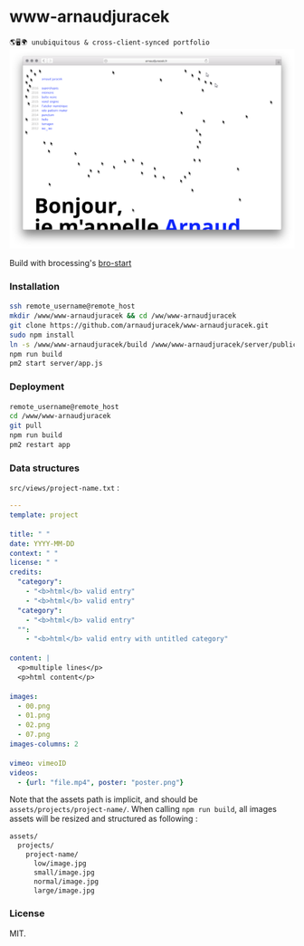 www-arnaudjuracek
=====

`🌎🖥🌍 unubiquitous & cross-client-synced portfolio`
![preview](preview.png?raw=true "preview")

Build with brocessing's [bro-start](https://github.com/brocessing/bro-start/)

### Installation
```bash
ssh remote_username@remote_host
mkdir /www/www-arnaudjuracek && cd /ww/www-arnaudjuracek
git clone https://github.com/arnaudjuracek/www-arnaudjuracek.git
sudo npm install
ln -s /www/www-arnaudjuracek/build /www/www-arnaudjuracek/server/public
npm run build
pm2 start server/app.js
```

### Deployment
```bash
remote_username@remote_host 
cd /www/www-arnaudjuracek
git pull
npm run build
pm2 restart app
```

### Data structures

`src/views/project-name.txt` :

```YAML
---
template: project

title: " "
date: YYYY-MM-DD
context: " "
license: " "
credits:
  "category":
    - "<b>html</b> valid entry"
    - "<b>html</b> valid entry"
  "category":
    - "<b>html</b> valid entry"
  "":
    - "<b>html</b> valid entry with untitled category"

content: |
  <p>multiple lines</p>
  <p>html content</p>

images:
  - 00.png
  - 01.png
  - 02.png
  - 07.png
images-columns: 2

vimeo: vimeoID
videos:
  - {url: "file.mp4", poster: "poster.png"}
```

Note that the assets path is implicit, and should be `assets/projects/project-name/`. 
When calling `npm run build`, all images assets will be resized and structured as following : 
```
assets/
  projects/
    project-name/
      low/image.jpg
      small/image.jpg
      normal/image.jpg
      large/image.jpg
```

### License
MIT.
